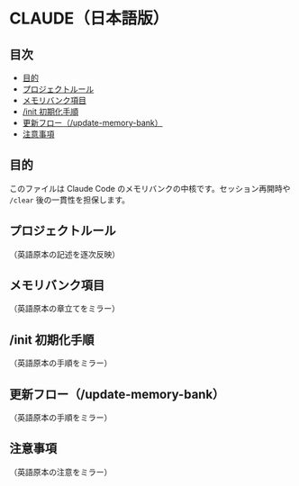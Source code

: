 # CLAUDE（日本語版）

## 目次
- [目的](#目的)
- [プロジェクトルール](#プロジェクトルール)
- [メモリバンク項目](#メモリバンク項目)
- [/init 初期化手順](#/init-初期化手順)
- [更新フロー（/update-memory-bank）](#更新フローupdate-memory-bank)
- [注意事項](#注意事項)

## 目的
このファイルは Claude Code のメモリバンクの中核です。セッション再開時や `/clear` 後の一貫性を担保します。

## プロジェクトルール
（英語原本の記述を逐次反映）

## メモリバンク項目
（英語原本の章立てをミラー）

## /init 初期化手順
（英語原本の手順をミラー）

## 更新フロー（/update-memory-bank）
（英語原本の手順をミラー）

## 注意事項
（英語原本の注意をミラー）
